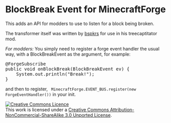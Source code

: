 BlockBreak Event for MinecraftForge
===================================

This adds an API for modders to use to listen for a block being broken.

The transformer itself was written by <a href="http://www.minecraftforum.net/topic/1009577-">bspkrs</a> for use in his treecaptitator mod.

*For modders:*
You simply need to register a forge event handler the usual way, with a BlockBreakEvent as the argument, for example:<br />
<pre>
@ForgeSubscribe
public void onBlockBreak(BlockBreakEvent ev) {
	System.out.println("Break!");
}
</pre>

and then to register,
<code> MinecraftForge.EVENT\_BUS.register(new ForgeEventHandler())</code> in your init.

<a rel="license" href="http://creativecommons.org/licenses/by-nc-sa/3.0/deed.en_GB"><img alt="Creative Commons Licence" style="border-width:0" src="http://i.creativecommons.org/l/by-nc-sa/3.0/88x31.png" /></a><br />This work is licensed under a <a rel="license" href="http://creativecommons.org/licenses/by-nc-sa/3.0/deed.en_GB">Creative Commons Attribution-NonCommercial-ShareAlike 3.0 Unported License</a>.
